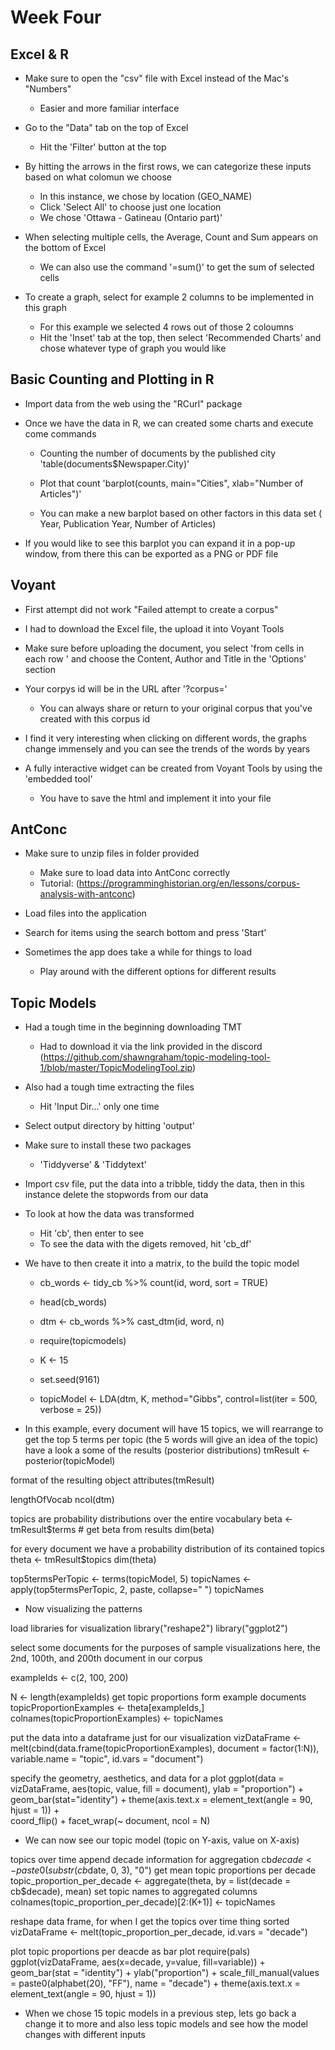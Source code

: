 # Week Four

## Excel & R

- Make sure to open the "csv" file with Excel instead of the Mac's "Numbers"
  - Easier and more familiar interface
  
- Go to the "Data" tab on the top of Excel
  - Hit the 'Filter' button at the top
  
- By hitting the arrows in the first rows, we can categorize these inputs based on what colomun we choose
  - In this instance, we chose by location (GEO_NAME)
  - Click 'Select All' to choose just one location
  - We chose 'Ottawa - Gatineau (Ontario part)'
  
- When selecting multiple cells, the Average, Count and Sum appears on the bottom of Excel
  - We can also use the command '=sum()' to get the sum of selected cells
  
- To create a graph, select for example 2 columns to be implemented in this graph
  - For this example we selected 4 rows out of those 2 coloumns
  - Hit the 'Inset' tab at the top, then select 'Recommended Charts' and chose whatever type of graph you would like
  

## Basic Counting and Plotting in R

- Import data from the web using the "RCurl" package

- Once we have the data in R, we can created some charts and execute come commands
 
   - Counting the number of documents by the published city 'table(documents$Newspaper.City)'
 
   - Plot that count 'barplot(counts, main="Cities", xlab="Number of Articles")'
  
   - You can make a new barplot based on other factors in this data set ( Year, Publication Year, Number of Articles)
   
- If you would like to see this barplot you can expand it in a pop-up window, from there this can be exported as a PNG or PDF file


## Voyant

- First attempt did not work "Failed attempt to create a corpus"

- I had to download the Excel file, the upload it into Voyant Tools

- Make sure before uploading the document, you select 'from cells in each row ' and choose the Content, Author and Title in the 'Options' section

- Your corpys id will be in the URL after '?corpus='
  - You can always share or return to your original corpus that you've created with this corpus id

- I find it very interesting when clicking on different words, the graphs change immensely and you can see the trends of the words by years

- A fully interactive widget can be created from Voyant Tools by using the 'embedded tool'
  - You have to save the html and implement it into your file
  

## AntConc

- Make sure to unzip files in folder provided
  - Make sure to load data into AntConc correctly
  - Tutorial: (https://programminghistorian.org/en/lessons/corpus-analysis-with-antconc)
  
- Load files into the application

- Search for items using the search bottom and press 'Start'

- Sometimes the app does take a while for things to load
  - Play around with the different options for different results

## Topic Models

- Had a tough time in the beginning downloading TMT
  - Had to download it via the link provided in the discord (https://github.com/shawngraham/topic-modeling-tool-1/blob/master/TopicModelingTool.zip)

- Also had a tough time extracting the files 
  - Hit 'Input Dir...' only one time

- Select output directory by hitting 'output'

- Make sure to install these two packages
  - 'Tiddyverse' & 'Tiddytext'

- Import csv file, put the data into a tribble, tiddy the data, then in this instance delete the stopwords from our data

- To look at how the data was transformed
  - Hit 'cb', then enter to see
  - To see the data with the digets removed, hit 'cb_df'

- We have to then create it into a matrix, to the build the topic model
  - cb_words <- tidy_cb %>%
  count(id, word, sort = TRUE)
  
  - head(cb_words)
  
  - dtm <- cb_words %>%
  cast_dtm(id, word, n)
  
  - require(topicmodels)
  
  - K <- 15
  
  - set.seed(9161)
  
  - topicModel <- LDA(dtm, K, method="Gibbs", control=list(iter = 500, verbose = 25))




- In this example, every document will have 15 topics, we will rearrange to get the top 5 terms per topic (the 5 words will give an idea of the topic)
have a look a some of the results (posterior distributions)
tmResult <- posterior(topicModel)

format of the resulting object
attributes(tmResult)

lengthOfVocab
ncol(dtm)

topics are probability distributions over the entire vocabulary
beta <- tmResult$terms   # get beta from results
dim(beta)

for every document we have a probability distribution of its contained topics
theta <- tmResult$topics
dim(theta)        

top5termsPerTopic <- terms(topicModel, 5)
topicNames <- apply(top5termsPerTopic, 2, paste, collapse=" ")
topicNames




- Now visualizing the patterns

load libraries for visualization
library("reshape2")
library("ggplot2")

select some documents for the purposes of
sample visualizations
here, the 2nd, 100th, and 200th document
in our corpus

exampleIds <- c(2, 100, 200)

N <- length(exampleIds)
get topic proportions form example documents
topicProportionExamples <- theta[exampleIds,]
colnames(topicProportionExamples) <- topicNames

put the data into a dataframe just for our visualization
vizDataFrame <- melt(cbind(data.frame(topicProportionExamples), document = factor(1:N)), variable.name = "topic", id.vars = "document")  

specify the geometry, aesthetics, and data for a plot
ggplot(data = vizDataFrame, aes(topic, value, fill = document), ylab = "proportion") +
  geom_bar(stat="identity") +
  theme(axis.text.x = element_text(angle = 90, hjust = 1)) +  
  coord_flip() +
  facet_wrap(~ document, ncol = N)



- We can now see our topic model (topic on Y-axis, value on X-axis)

topics over time
append decade information for aggregation
cb$decade <- paste0(substr(cb$date, 0, 3), "0")
get mean topic proportions per decade
topic_proportion_per_decade <- aggregate(theta, by = list(decade = cb$decade), mean)
set topic names to aggregated columns
colnames(topic_proportion_per_decade)[2:(K+1)] <- topicNames

reshape data frame, for when I get the topics over time thing sorted
vizDataFrame <- melt(topic_proportion_per_decade, id.vars = "decade")

plot topic proportions per deacde as bar plot
require(pals)
ggplot(vizDataFrame, aes(x=decade, y=value, fill=variable)) +
  geom_bar(stat = "identity") + ylab("proportion") +
  scale_fill_manual(values = paste0(alphabet(20), "FF"), name = "decade") +
  theme(axis.text.x = element_text(angle = 90, hjust = 1))

- When we chose 15 topic models in a previous step, lets go back a change it to more and also less topic models and see how the model changes with different inputs
